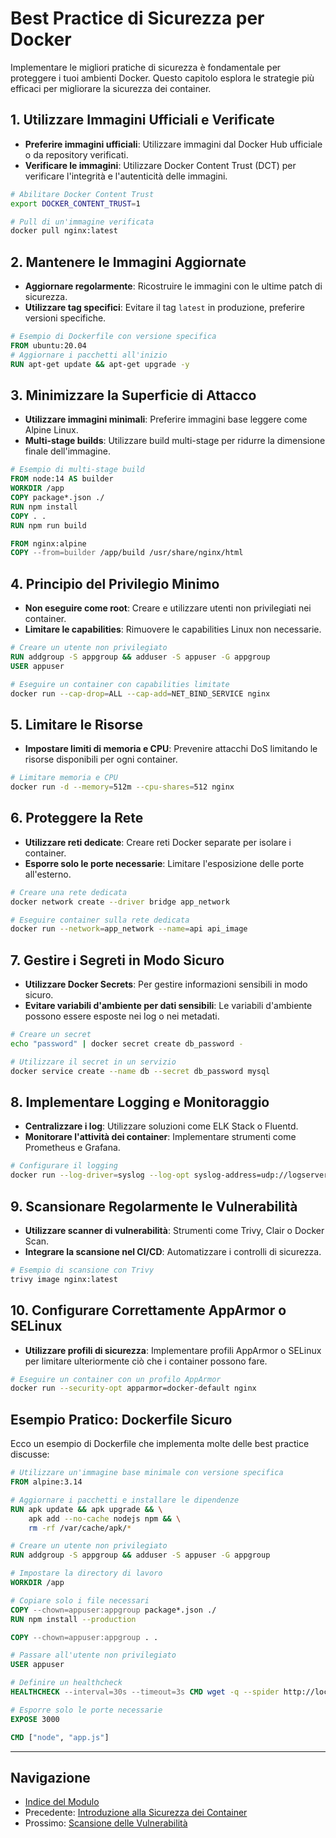 # Best Practice di Sicurezza per Docker

Implementare le migliori pratiche di sicurezza è fondamentale per proteggere i tuoi ambienti Docker. Questo capitolo esplora le strategie più efficaci per migliorare la sicurezza dei container.

## 1. Utilizzare Immagini Ufficiali e Verificate

- **Preferire immagini ufficiali**: Utilizzare immagini dal Docker Hub ufficiale o da repository verificati.
- **Verificare le immagini**: Utilizzare Docker Content Trust (DCT) per verificare l'integrità e l'autenticità delle immagini.

```bash
# Abilitare Docker Content Trust
export DOCKER_CONTENT_TRUST=1

# Pull di un'immagine verificata
docker pull nginx:latest
```

## 2. Mantenere le Immagini Aggiornate

- **Aggiornare regolarmente**: Ricostruire le immagini con le ultime patch di sicurezza.
- **Utilizzare tag specifici**: Evitare il tag `latest` in produzione, preferire versioni specifiche.

```dockerfile
# Esempio di Dockerfile con versione specifica
FROM ubuntu:20.04
# Aggiornare i pacchetti all'inizio
RUN apt-get update && apt-get upgrade -y
```

## 3. Minimizzare la Superficie di Attacco

- **Utilizzare immagini minimali**: Preferire immagini base leggere come Alpine Linux.
- **Multi-stage builds**: Utilizzare build multi-stage per ridurre la dimensione finale dell'immagine.

```dockerfile
# Esempio di multi-stage build
FROM node:14 AS builder
WORKDIR /app
COPY package*.json ./
RUN npm install
COPY . .
RUN npm run build

FROM nginx:alpine
COPY --from=builder /app/build /usr/share/nginx/html
```

## 4. Principio del Privilegio Minimo

- **Non eseguire come root**: Creare e utilizzare utenti non privilegiati nei container.
- **Limitare le capabilities**: Rimuovere le capabilities Linux non necessarie.

```dockerfile
# Creare un utente non privilegiato
RUN addgroup -S appgroup && adduser -S appuser -G appgroup
USER appuser
```

```bash
# Eseguire un container con capabilities limitate
docker run --cap-drop=ALL --cap-add=NET_BIND_SERVICE nginx
```

## 5. Limitare le Risorse

- **Impostare limiti di memoria e CPU**: Prevenire attacchi DoS limitando le risorse disponibili per ogni container.

```bash
# Limitare memoria e CPU
docker run -d --memory=512m --cpu-shares=512 nginx
```

## 6. Proteggere la Rete

- **Utilizzare reti dedicate**: Creare reti Docker separate per isolare i container.
- **Esporre solo le porte necessarie**: Limitare l'esposizione delle porte all'esterno.

```bash
# Creare una rete dedicata
docker network create --driver bridge app_network

# Eseguire container sulla rete dedicata
docker run --network=app_network --name=api api_image
```

## 7. Gestire i Segreti in Modo Sicuro

- **Utilizzare Docker Secrets**: Per gestire informazioni sensibili in modo sicuro.
- **Evitare variabili d'ambiente per dati sensibili**: Le variabili d'ambiente possono essere esposte nei log o nei metadati.

```bash
# Creare un secret
echo "password" | docker secret create db_password -

# Utilizzare il secret in un servizio
docker service create --name db --secret db_password mysql
```

## 8. Implementare Logging e Monitoraggio

- **Centralizzare i log**: Utilizzare soluzioni come ELK Stack o Fluentd.
- **Monitorare l'attività dei container**: Implementare strumenti come Prometheus e Grafana.

```bash
# Configurare il logging
docker run --log-driver=syslog --log-opt syslog-address=udp://logserver:514 nginx
```

## 9. Scansionare Regolarmente le Vulnerabilità

- **Utilizzare scanner di vulnerabilità**: Strumenti come Trivy, Clair o Docker Scan.
- **Integrare la scansione nel CI/CD**: Automatizzare i controlli di sicurezza.

```bash
# Esempio di scansione con Trivy
trivy image nginx:latest
```

## 10. Configurare Correttamente AppArmor o SELinux

- **Utilizzare profili di sicurezza**: Implementare profili AppArmor o SELinux per limitare ulteriormente ciò che i container possono fare.

```bash
# Eseguire un container con un profilo AppArmor
docker run --security-opt apparmor=docker-default nginx
```

## Esempio Pratico: Dockerfile Sicuro

Ecco un esempio di Dockerfile che implementa molte delle best practice discusse:

```dockerfile
# Utilizzare un'immagine base minimale con versione specifica
FROM alpine:3.14

# Aggiornare i pacchetti e installare le dipendenze
RUN apk update && apk upgrade && \
    apk add --no-cache nodejs npm && \
    rm -rf /var/cache/apk/*

# Creare un utente non privilegiato
RUN addgroup -S appgroup && adduser -S appuser -G appgroup

# Impostare la directory di lavoro
WORKDIR /app

# Copiare solo i file necessari
COPY --chown=appuser:appgroup package*.json ./
RUN npm install --production

COPY --chown=appuser:appgroup . .

# Passare all'utente non privilegiato
USER appuser

# Definire un healthcheck
HEALTHCHECK --interval=30s --timeout=3s CMD wget -q --spider http://localhost:3000/health || exit 1

# Esporre solo le porte necessarie
EXPOSE 3000

CMD ["node", "app.js"]
```

---

## Navigazione

- [Indice del Modulo](./README.md)
- Precedente: [Introduzione alla Sicurezza dei Container](./01-IntroduzioneSicurezza.md)
- Prossimo: [Scansione delle Vulnerabilità](./03-ScansioneVulnerabilita.md)